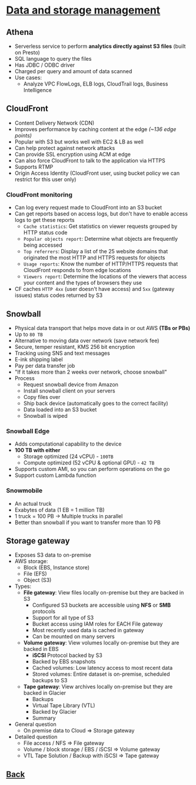 # [Data and storage management](../README.md)

## Athena

* Serverless service to perform __analytics directly against S3 files__ (built on Presto)
* SQL language to query the files
* Has JDBC / ODBC driver
* Charged per query and amount of data scanned
* Use cases:
	* Analyze VPC FlowLogs, ELB logs, CloudTrail logs, Business Intelligence

## CloudFront

* Content Delivery Network (CDN)
* Improves performance by caching content at the edge _(~136 edge points)_
* Popular with S3 but works well with EC2 & LB as well
* Can help protect against network attacks
* Can provide SSL encryption using ACM at edge
* Can also force CloudFront to talk to the application via HTTPS
* Supports RTMP
* Origin Access Identity (CloudFront user, using bucket policy we can restrict for this user only)

### CloudFront monitoring

* Can log every request made to CloudFront into an S3 bucket
* Can get reports based on access logs, but don't have to enable access logs to get these reports
	* `Cache statistics`: Get statistics on viewer requests grouped by HTTP status code
	* `Popular objects report`: Determine what objects are frequently being accessed
	* `Top referrers`: Display a list of the 25 website domains that originated the most HTTP and HTTPS requests for objects
	* `Usage reports`: Know the number of HTTP/HTTPS requests that CloudFront responds to from edge locations
	* `Viewers report`: Determine the locations of the viewers that access your content and the types of browsers they use
* CF caches `HTTP 4xx` (user doesn't have access) and `5xx` (gateway issues) status codes returned by S3

## Snowball

* Physical data transport that helps move data in or out AWS __(TBs or PBs)__
* Up to `80 TB`
* Alternative to moving data over network (save network fee)
* Secure, temper resistant, KMS 256 bit encryption
* Tracking using SNS and text messages
* E-ink shipping label
* Pay per data transfer job
* "If it takes more than 2 weeks over network, choose snowball"
* Process
	* Request snowball device from Amazon
	* Install snowball client on your servers
	* Copy files over
	* Ship back device (automatically goes to the correct facility)
	* Data loaded into an S3 bucket
	* Snowball is wiped

### Snowball Edge

* Adds computational capability to the device
* __100 TB with either__
	* Storage optimized (24 vCPU) - `100TB`
	* Compute optimized (52 vCPU & optional GPU) - `42 TB`
* Supports custom AMI, so you can perform operations on the go
* Support custom Lambda function

### Snowmobile

* An actual truck
* Exabytes of data (1 EB = 1 million TB)
* 1 truck = 100 PB -> Multiple trucks in parallel
* Better than snowball if you want to transfer more than 10 PB

## Storage gateway

* Exposes S3 data to on-premise
* AWS storage:
	* Block (EBS, Instance store)
	* File (EFS)
	* Object (S3)
* Types:
	* __File gateway__: View files locally on-premise but they are backed in S3
		* Configured S3 buckets are accessible using __NFS__ or __SMB__ protocols
		* Support for all type of S3
		* Bucket access using IAM roles for EACH File gateway
		* Most recently used data is cached in gateway
		* Can be mounted on many servers
	* __Volume gateway__: View volumes locally on-premise but they are backed in EBS
		* __iSCSI__ Protocol backed by S3
		* Backed by EBS snapshots
		* Cached volumes: Low latency access to most recent data
		* Stored volumes: Entire dataset is on-premise, scheduled backups to S3
	* __Tape gateway__: View archives locally on-premise but they are backed in Glacier
		* Backups
		* Virtual Tape Library (VTL)
		* Backed by Glacier
		* Summary
* General question
	* On premise data to Cloud => Storage gateway
* Detailed question
	* File access / NFS => File gateway
	* Volume / block storage / EBS / iSCSI => Volume gateway
	* VTL Tape Solution / Backup with iSCSI => Tape gateway

## [Back](../README.md)